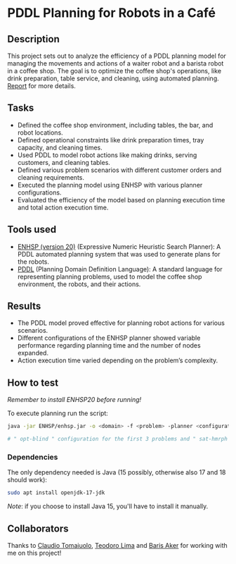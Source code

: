# PDDL Planning for Robots in a Café

## Description
This project sets out to analyze the efficiency of a PDDL planning model for managing the movements and actions of a waiter robot and a barista robot in a coffee shop. The goal is to optimize the coffee shop's operations, like drink preparation, table service, and cleaning, using automated planning. [Report](https://github.com/NichAttGH/PDDL_Planning_for_Robots_in_a_Cafe/blob/main/Report.pdf) for more details.

## Tasks
- Defined the coffee shop environment, including tables, the bar, and robot locations.
- Defined operational constraints like drink preparation times, tray capacity, and cleaning times.
- Used PDDL to model robot actions like making drinks, serving customers, and cleaning tables.
- Defined various problem scenarios with different customer orders and cleaning requirements.
- Executed the planning model using ENHSP with various planner configurations.
- Evaluated the efficiency of the model based on planning execution time and total action execution time.

## Tools used
- [ENHSP (version 20)](https://sites.google.com/view/enhsp/)  (Expressive Numeric Heuristic Search Planner): A PDDL automated planning system that was used to generate plans for the robots.
- [PDDL](https://planning.wiki/guide/whatis/pddl) (Planning Domain Definition Language): A standard language for representing planning problems, used to model the coffee shop environment, the robots, and their actions.

## Results
- The PDDL model proved effective for planning robot actions for various scenarios.
- Different configurations of the ENHSP planner showed variable performance regarding planning time and the number of nodes expanded.
- Action execution time varied depending on the problem’s complexity.

## How to test

*Remember to install ENHSP20 before running!*

To execute planning run the script:
```bash
java -jar ENHSP/enhsp.jar -o <domain> -f <problem> -planner <configuration>

# " opt-blind " configuration for the first 3 problems and " sat-hmrph " for the last problem
```

### Dependencies

The only dependency needed is Java (15 possibly, otherwise also 17 and 18 should work):
```bash
sudo apt install openjdk-17-jdk
```

*Note*: if you choose to install Java 15, you'll have to install it manually.

## Collaborators
Thanks to [Claudio Tomaiuolo](https://github.com/ClousTom), [Teodoro Lima](https://github.com/teolima99) and [Baris Aker](https://github.com/barisakerr) for working with me on this project!
